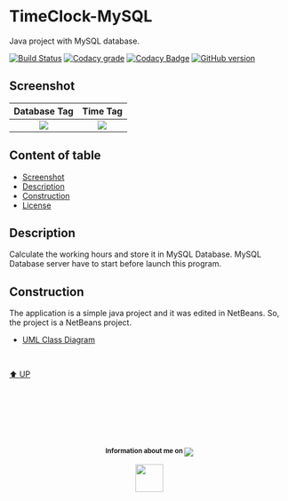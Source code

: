 # TimeClock-MySQL

Java project with MySQL database.

[![Build Status](https://travis-ci.org/gaborkolozsy/TimeClock-MySQL.svg)](https://travis-ci.org/gaborkolozsy/TimeClock-MySQL)
[![Codacy grade](https://img.shields.io/codacy/grade/e27821fb6289410b8f58338c7e0bc686.svg)](https://www.codacy.com/app/gaborkolozsy/TimeClock-MySQL)
[![Codacy Badge](https://api.codacy.com/project/badge/Grade/71c3ff31c94744e3b7973a0f9825bc97)](https://www.codacy.com/app/gaborkolozsy/TimeClock-MySQL?utm_source=github.com&amp;utm_medium=referral&amp;utm_content=gaborkolozsy/TimeClock-MySQL&amp;utm_campaign=Badge_Grade)
[![GitHub version](https://badge.fury.io/gh/gaborkolozsy%2FTimeClock-MySQL.svg)](https://badge.fury.io/gh/gaborkolozsy%2FTimeClock-MySQL)

## Screenshot

Database Tag  |  Time Tag
:------------:|:------------:
![](https://cloud.githubusercontent.com/assets/23102020/26047776/ce0f0b64-3954-11e7-98a8-851ed640f689.png) | ![](https://cloud.githubusercontent.com/assets/23102020/26047799/e62b3fba-3954-11e7-95fe-f9fa2c327384.png)

## Content of table

* [Screenshot](#screenshot)
* [Description](#description)
* [Construction](#construction)
* [License](LICENSE.txt)

## Description

Calculate the working hours and store it in MySQL Database. MySQL Database server
have to start before launch this program.

## Construction

The application is a simple java project and it was edited in NetBeans.
So, the project is a NetBeans project.

* [UML Class Diagram](https://cloud.githubusercontent.com/assets/23102020/26047729/99609d38-3954-11e7-8c16-aad9477a176b.png)

<br>

[⬆︎ UP](#timeclock-mysql)

# &nbsp;
<br>
<p align="center">
    <sup>
        <strong>Information about me on </strong>
    </sup>
    <a href="https://www.linkedin.com/in/g%C3%A1bor-kolozsy-950484115/">
        <img src="https://img.shields.io/badge/Linked-In-red.svg?colorA=000000&colorB=0077b5">
    </a>
</p>
<p align="center">
    <a href="https://github.com/gaborkolozsy">
        <img src="https://cloud.githubusercontent.com/assets/23102020/26025948/88e8d276-37f2-11e7-8e53-a25c0624a8da.png" width="50">
    </a>
</p>
